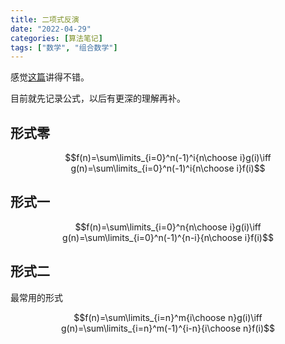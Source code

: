 ```yaml
---
title: 二项式反演
date: "2022-04-29"
categories: [算法笔记]
tags: ["数学", "组合数学"]
---
```


感觉[这篇](https://www.cnblogs.com/GXZlegend/p/11407185.html)讲得不错。

目前就先记录公式，以后有更深的理解再补。

## 形式零

$$f(n)=\sum\limits_{i=0}^n(-1)^i{n\choose i}g(i)\iff g(n)=\sum\limits_{i=0}^n(-1)^i{n\choose i}f(i)$$

## 形式一

$$f(n)=\sum\limits_{i=0}^n{n\choose i}g(i)\iff g(n)=\sum\limits_{i=0}^n(-1)^{n-i}{n\choose i}f(i)$$

## 形式二

最常用的形式

$$f(n)=\sum\limits_{i=n}^m{i\choose n}g(i)\iff g(n)=\sum\limits_{i=n}^m(-1)^{i-n}{i\choose n}f(i)$$
